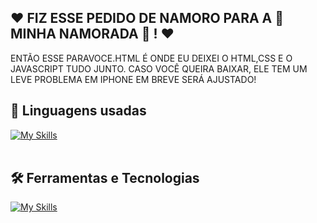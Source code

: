 ## ❤ FIZ ESSE PEDIDO DE NAMORO PARA A  💜 MINHA NAMORADA 💜 ! ❤ 
ENTÃO ESSE PARAVOCE.HTML É ONDE EU DEIXEI O HTML,CSS E O JAVASCRIPT TUDO JUNTO.
CASO VOCÊ QUEIRA BAIXAR, ELE TEM UM LEVE PROBLEMA EM IPHONE EM BREVE SERÁ AJUSTADO!

## 🚀 Linguagens usadas
[![My Skills](https://skillicons.dev/icons?i=javascript,html,css)](https://skillicons.dev)<br><br>

## 🛠️ Ferramentas e Tecnologias
[![My Skills](https://skillicons.dev/icons?i=vscode,git,github)](https://skillicons.dev)<br><br>

